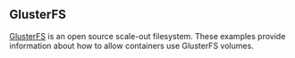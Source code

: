 ## GlusterFS

[GlusterFS](http://www.gluster.org) is an open source scale-out filesystem.
These examples provide information about how to allow containers use GlusterFS
volumes.
